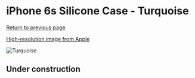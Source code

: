 # iPhone 6s Silicone Case - Turquoise

[Return to previous page](/iphone_6)

[High-resolution image from Apple](https://store.storeimages.cdn-apple.com/8756/as-images.apple.com/is/MLCW2?wid=4500&hei=4500&fmt=png)

<div style="width: 512px"><img src="/almost_uncompressed/MLCW2.webp" alt="Turquoise"></div>

## Under construction
